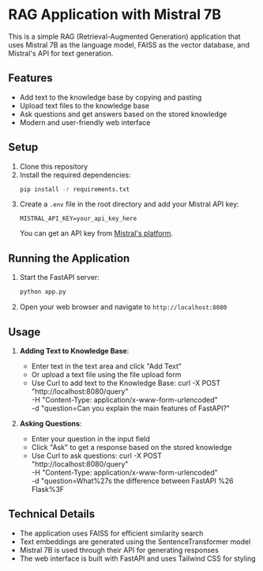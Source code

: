 # RAG Application with Mistral 7B

This is a simple RAG (Retrieval-Augmented Generation) application that uses Mistral 7B as the language model, FAISS as the vector database, and Mistral's API for text generation.

## Features

- Add text to the knowledge base by copying and pasting
- Upload text files to the knowledge base
- Ask questions and get answers based on the stored knowledge
- Modern and user-friendly web interface

## Setup

1. Clone this repository
2. Install the required dependencies:
   ```bash
   pip install -r requirements.txt
   ```
3. Create a `.env` file in the root directory and add your Mistral API key:
   ```
   MISTRAL_API_KEY=your_api_key_here
   ```
   You can get an API key from [Mistral's platform](https://console.mistral.ai/).

## Running the Application

1. Start the FastAPI server:
   ```bash
   python app.py
   ```
2. Open your web browser and navigate to `http://localhost:8080`

## Usage

1. **Adding Text to Knowledge Base**:
   - Enter text in the text area and click "Add Text"
   - Or upload a text file using the file upload form
   - Use Curl to add text to the Knowledge Base:
      curl -X POST "http://localhost:8080/query" \
           -H "Content-Type: application/x-www-form-urlencoded" \
           -d "question=Can you explain the main features of FastAPI?"

2. **Asking Questions**:
   - Enter your question in the input field
   - Click "Ask" to get a response based on the stored knowledge
   - Use Curl to ask questions:
      curl -X POST "http://localhost:8080/query" \
           -H "Content-Type: application/x-www-form-urlencoded" \
           -d "question=What%27s the difference between FastAPI %26 Flask%3F

## Technical Details

- The application uses FAISS for efficient similarity search
- Text embeddings are generated using the SentenceTransformer model
- Mistral 7B is used through their API for generating responses
- The web interface is built with FastAPI and uses Tailwind CSS for styling 
